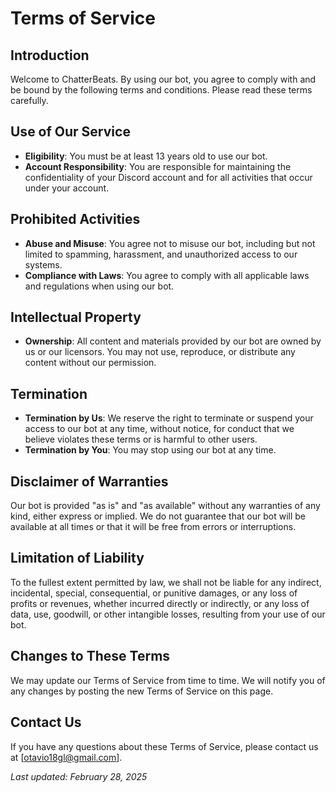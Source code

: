 # Terms of Service

## Introduction
Welcome to ChatterBeats. By using our bot, you agree to comply with and be bound by the following terms and conditions. Please read these terms carefully.

## Use of Our Service
- **Eligibility**: You must be at least 13 years old to use our bot.
- **Account Responsibility**: You are responsible for maintaining the confidentiality of your Discord account and for all activities that occur under your account.

## Prohibited Activities
- **Abuse and Misuse**: You agree not to misuse our bot, including but not limited to spamming, harassment, and unauthorized access to our systems.
- **Compliance with Laws**: You agree to comply with all applicable laws and regulations when using our bot.

## Intellectual Property
- **Ownership**: All content and materials provided by our bot are owned by us or our licensors. You may not use, reproduce, or distribute any content without our permission.

## Termination
- **Termination by Us**: We reserve the right to terminate or suspend your access to our bot at any time, without notice, for conduct that we believe violates these terms or is harmful to other users.
- **Termination by You**: You may stop using our bot at any time.

## Disclaimer of Warranties
Our bot is provided "as is" and "as available" without any warranties of any kind, either express or implied. We do not guarantee that our bot will be available at all times or that it will be free from errors or interruptions.

## Limitation of Liability
To the fullest extent permitted by law, we shall not be liable for any indirect, incidental, special, consequential, or punitive damages, or any loss of profits or revenues, whether incurred directly or indirectly, or any loss of data, use, goodwill, or other intangible losses, resulting from your use of our bot.

## Changes to These Terms
We may update our Terms of Service from time to time. We will notify you of any changes by posting the new Terms of Service on this page.

## Contact Us
If you have any questions about these Terms of Service, please contact us at [otavio18gl@gmail.com].

_Last updated: February 28, 2025_